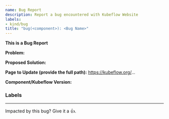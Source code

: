 ```yaml
---
name: Bug Report
description: Report a bug encountered with Kubeflow Website
labels:
- kind/bug
title: "bug(<component>): <Bug Name>"
---
```

**This is a Bug Report**

<!-- Thanks for filing an issue! Before submitting, please fill in the following information. -->
<!-- See https://www.kubeflow.org/docs/about/contributing/ for guidance on writing an actionable issue description. -->

<!--Required Information-->
**Problem:**


**Proposed Solution:**


**Page to Update (provide the full path):**
https://kubeflow.org/...


<!--Component/Kubeflow Version:-->
**Component/Kubeflow Version:**


<!--Additional Information:-->
### Labels
<!-- Please include labels below by uncommenting them to help us better triage issues -->

<!-- /area central-dashboard -->
<!-- /area katib -->
<!-- /area kserve -->
<!-- /area model-registry -->
<!-- /area notebooks -->
<!-- /area pipelines -->
<!-- /area spark-operator -->
<!-- /area trainer -->
<!-- /area gsoc -->
<!-- /area website -->
<!-- /area community -->
<!-- /area other -->
---

<!-- Don't delete message below to encourage users to support your issue! -->
Impacted by this bug? Give it a 👍. 